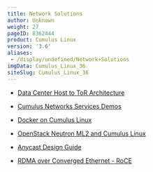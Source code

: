 ```yaml
---
title: Network Solutions
author: Unknown
weight: 27
pageID: 8362444
product: Cumulus Linux
version: '3.6'
aliases:
 - /display/undefined/Network+Solutions
imgData: Cumulus_Linux_36
siteSlug: Cumulus_Linux_36
---
```

  - [Data Center Host to ToR
    Architecture](/Users/dcawley/Docs/Hugo/testDocs/content/version2/Cumulus_Linux_36//Network_Solutions/Network_Solutions/)

  - [Cumulus Networks Services
    Demos](/Users/dcawley/Docs/Hugo/testDocs/content/version2/Cumulus_Linux_36//Network_Solutions/Network_Solutions/)

  - [Docker on Cumulus
    Linux](/Users/dcawley/Docs/Hugo/testDocs/content/version2/Cumulus_Linux_36//Network_Solutions/Network_Solutions/)

  - [OpenStack Neutron ML2 and Cumulus
    Linux](/Users/dcawley/Docs/Hugo/testDocs/content/version2/Cumulus_Linux_36//Network_Solutions/Network_Solutions/)

  - [Anycast Design
    Guide](/Users/dcawley/Docs/Hugo/testDocs/content/version2/Cumulus_Linux_36//Network_Solutions/Network_Solutions/)

  - [RDMA over Converged Ethernet -
    RoCE](/Users/dcawley/Docs/Hugo/testDocs/content/version2/Cumulus_Linux_36//Network_Solutions/Network_Solutions/)
